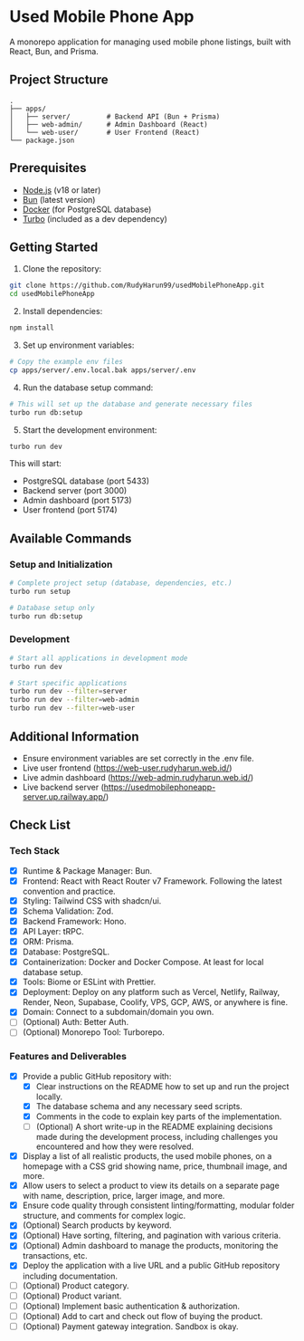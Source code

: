 # Used Mobile Phone App

A monorepo application for managing used mobile phone listings, built with React, Bun, and Prisma.

## Project Structure

```
.
├── apps/
│   ├── server/         # Backend API (Bun + Prisma)
│   ├── web-admin/      # Admin Dashboard (React)
│   └── web-user/       # User Frontend (React)
└── package.json
```

## Prerequisites

- [Node.js](https://nodejs.org/) (v18 or later)
- [Bun](https://bun.sh/) (latest version)
- [Docker](https://www.docker.com/) (for PostgreSQL database)
- [Turbo](https://turbo.build/) (included as a dev dependency)

## Getting Started

1. Clone the repository:
```bash
git clone https://github.com/RudyHarun99/usedMobilePhoneApp.git
cd usedMobilePhoneApp
```

2. Install dependencies:
```bash
npm install
```

3. Set up environment variables:
```bash
# Copy the example env files
cp apps/server/.env.local.bak apps/server/.env
```

4. Run the database setup command:
```bash
# This will set up the database and generate necessary files
turbo run db:setup
```

5. Start the development environment:
```bash
turbo run dev
```

This will start:
- PostgreSQL database (port 5433)
- Backend server (port 3000)
- Admin dashboard (port 5173)
- User frontend (port 5174)

## Available Commands

### Setup and Initialization

```bash
# Complete project setup (database, dependencies, etc.)
turbo run setup

# Database setup only
turbo run db:setup
```

### Development

```bash
# Start all applications in development mode
turbo run dev

# Start specific applications
turbo run dev --filter=server
turbo run dev --filter=web-admin
turbo run dev --filter=web-user
```

## Additional Information
- Ensure environment variables are set correctly in the .env file.
- Live user frontend (https://web-user.rudyharun.web.id/)
- Live admin dashboard (https://web-admin.rudyharun.web.id/)
- Live backend server (https://usedmobilephoneapp-server.up.railway.app/)

## Check List

### Tech Stack
- [x] Runtime & Package Manager: Bun.
- [x] Frontend: React with React Router v7 Framework. Following the latest convention and practice.
- [x] Styling: Tailwind CSS with shadcn/ui.
- [x] Schema Validation: Zod.
- [x] Backend Framework: Hono.
- [x] API Layer: tRPC.
- [x] ORM: Prisma.
- [x] Database: PostgreSQL.
- [x] Containerization: Docker and Docker Compose. At least for local database setup.
- [x] Tools: Biome or ESLint with Prettier.
- [x] Deployment: Deploy on any platform such as Vercel, Netlify, Railway, Render, Neon, Supabase, Coolify, VPS, GCP, AWS, or anywhere is fine.
- [x] Domain: Connect to a subdomain/domain you own.
- [ ] (Optional) Auth: Better Auth.
- [ ] (Optional) Monorepo Tool: Turborepo.

### Features and Deliverables
- [x] Provide a public GitHub repository with:
   - [x] Clear instructions on the README how to set up and run the project locally.
   - [x] The database schema and any necessary seed scripts.
   - [x] Comments in the code to explain key parts of the implementation.
   - [ ] (Optional) A short write-up in the README explaining decisions made during the development process, including challenges you encountered and how they were resolved.
- [x] Display a list of all realistic products, the used mobile phones, on a homepage with a CSS grid showing name, price, thumbnail image, and more.
- [x] Allow users to select a product to view its details on a separate page with name, description, price, larger image, and more.
- [x] Ensure code quality through consistent linting/formatting, modular folder structure, and comments for complex logic.
- [x] (Optional) Search products by keyword.
- [x] (Optional) Have sorting, filtering, and pagination with various criteria.
- [x] (Optional) Admin dashboard to manage the products, monitoring the transactions, etc.
- [x] Deploy the application with a live URL and a public GitHub repository including documentation.
- [ ] (Optional) Product category.
- [ ] (Optional) Product variant.
- [ ] (Optional) Implement basic authentication & authorization.
- [ ] (Optional) Add to cart and check out flow of buying the product.
- [ ] (Optional) Payment gateway integration. Sandbox is okay.